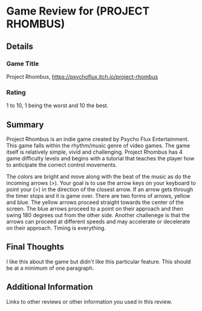 # Game Review for (PROJECT RHOMBUS)

## Details

### Game Title
Project Rhombus, https://psychoflux.itch.io/project-rhombus

### Rating
1 to 10, 1 being the worst and 10 the best.

## Summary
Project Rhombus is an indie game created by Psycho Flux Entertainment.  This game falls within the rhythm/music genre of video games.  The game itself is relatively simple, vivid and challenging.  Project Rhombus has 4 game difficulty levels and begins with a tutorial that teaches the player how to anticipate the correct control movements. 

The colors are bright and move along with the beat of the music as do the incoming arrows (>). Your goal is to use the arrow keys on your keyboard to point your (>) in the direction of the closest arrow.  If an arrow gets through the timer stops and it is game over.  There are two forms of arrows, yellow and blue.  The yellow arrows proceed straight towards the center of the screen.  The blue arrows proceed to a point on their approach and then swing 180 degrees out from the other side.  Another challenege is that the arrows can proceed at different speeds and may accelerate or decelerate on their approach. Timing is everything.  



## Final Thoughts
I like this about the game but didn't like this particular feature. This should be at a minimum of one paragraph.

## Additional Information
Links to other reviews or other information you used in this review.
